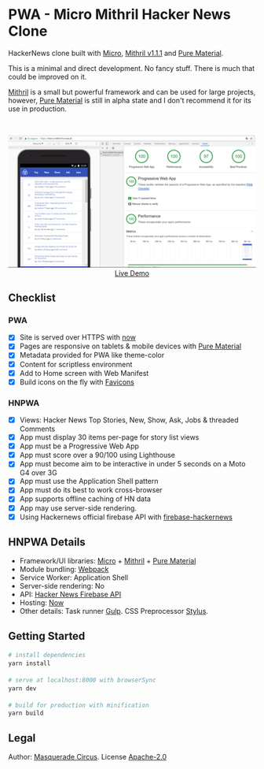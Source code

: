 # PWA - Micro Mithril Hacker News Clone

HackerNews clone built with [Micro](https://www.npmjs.com/package/micro), [Mithril v1.1.1](https://mithril.js.org/) and [Pure Material](https://masquerade-circus.github.io/pure-material-css/#about).

This is a minimal and direct development. No fancy stuff. There is much that could be improved on it.

[Mithril](https://mithril.js.org/) is a small but powerful framework and can be used for large projects, however, [Pure Material](https://masquerade-circus.github.io/pure-material-css/#about) is still in alpha state and I don't recommend it for its use in production.

<br/>

<p align="center">
  <a href="https://micro-mithril-hn.now.sh" target="_blank">
    <img src="micro-mithril-hn.png"/>
    <br>
    Live Demo
  </a>
</p>

## Checklist

### PWA

- [X] Site is served over HTTPS with [now](https://now.sh/)
- [X] Pages are responsive on tablets & mobile devices with [Pure Material](https://masquerade-circus.github.io/pure-material-css/#about)
- [X] Metadata provided for PWA like theme-color
- [X] Content for scriptless environment
- [X] Add to Home screen with Web Manifest
- [X] Build icons on the fly with [Favicons](https://www.npmjs.com/package/favicons)

### HNPWA

- [X] Views: Hacker News Top Stories, New, Show, Ask, Jobs & threaded Comments
- [X] App must display 30 items per-page for story list views
- [X] App must be a Progressive Web App
- [X] App must score over a 90/100 using Lighthouse
- [X] App must become aim to be interactive in under 5 seconds on a Moto G4 over 3G
- [X] App must use the Application Shell pattern
- [X] App must do its best to work cross-browser
- [X] App supports offline caching of HN data
- [X] App may use server-side rendering.
- [X] Using Hackernews official firebase API with [firebase-hackernews](https://www.npmjs.com/package/firebase-hackernews)

## HNPWA Details

- Framework/UI libraries: [Micro](https://www.npmjs.com/package/micro) + [Mithril](https://mithril.js.org/) + [Pure Material](https://masquerade-circus.github.io/pure-material-css/#about)
- Module bundling: [Webpack](https://webpack.github.io/)
- Service Worker: Application Shell
- Server-side rendering: No
- API: [Hacker News Firebase API](https://www.npmjs.com/package/firebase-hackernews)
- Hosting: [Now](https://now.sh/)
- Other details: Task runner [Gulp](http://gulpjs.com/). CSS Preprocessor [Stylus](http://stylus-lang.com/).

## Getting Started

``` bash
# install dependencies
yarn install

# serve at localhost:8000 with browserSync
yarn dev

# build for production with minification
yarn build
```

## Legal

Author: [Masquerade Circus](http://masquerade-circus.net). License [Apache-2.0](https://opensource.org/licenses/Apache-2.0)
